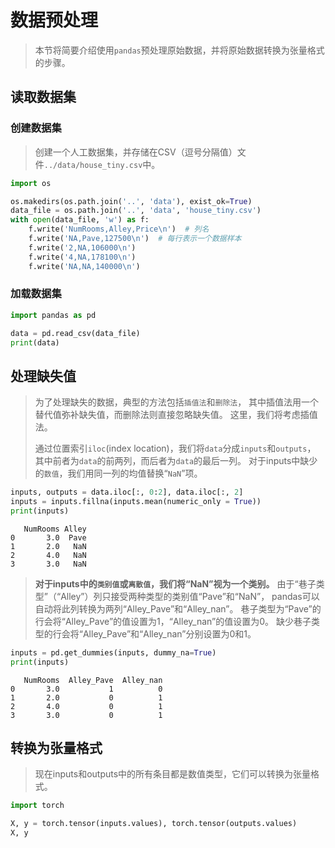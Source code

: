 # 数据预处理

> 本节将简要介绍使用`pandas`预处理原始数据，并将原始数据转换为张量格式的步骤。

## 读取数据集

### 创建数据集

> 创建一个人工数据集，并存储在CSV（逗号分隔值）文件`../data/house_tiny.csv`中。

```python
import os

os.makedirs(os.path.join('..', 'data'), exist_ok=True)
data_file = os.path.join('..', 'data', 'house_tiny.csv')
with open(data_file, 'w') as f:
    f.write('NumRooms,Alley,Price\n')  # 列名
    f.write('NA,Pave,127500\n')  # 每行表示一个数据样本
    f.write('2,NA,106000\n')
    f.write('4,NA,178100\n')
    f.write('NA,NA,140000\n')
```

### 加载数据集

```python
import pandas as pd

data = pd.read_csv(data_file)
print(data)
```

## 处理缺失值

> 为了处理缺失的数据，典型的方法包括`插值法`和`删除法`， 其中插值法用一个替代值弥补缺失值，而删除法则直接忽略缺失值。 这里，我们将考虑插值法。
>
> 通过位置索引`iloc`(index location)，我们将`data`分成`inputs`和`outputs`， 其中前者为`data`的前两列，而后者为`data`的最后一列。 对于inputs中缺少的`数值`，我们用同一列的均值替换“`NaN`”项。

```python
inputs, outputs = data.iloc[:, 0:2], data.iloc[:, 2]
inputs = inputs.fillna(inputs.mean(numeric_only = True))
print(inputs)
```

```text
   NumRooms Alley
0       3.0  Pave
1       2.0   NaN
2       4.0   NaN
3       3.0   NaN
```

> **对于inputs中的`类别值`或`离散值`，我们将“NaN”视为一个类别。** 由于“巷子类型”（“Alley”）列只接受两种类型的类别值“Pave”和“NaN”， pandas可以自动将此列转换为两列“Alley_Pave”和“Alley_nan”。 巷子类型为“Pave”的行会将“Alley_Pave”的值设置为1，“Alley_nan”的值设置为0。 缺少巷子类型的行会将“Alley_Pave”和“Alley_nan”分别设置为0和1。

```python
inputs = pd.get_dummies(inputs, dummy_na=True)
print(inputs)
```

```text
   NumRooms  Alley_Pave  Alley_nan
0       3.0           1          0
1       2.0           0          1
2       4.0           0          1
3       3.0           0          1
```

## 转换为张量格式

> 现在inputs和outputs中的所有条目都是数值类型，它们可以转换为张量格式。

```python
import torch

X, y = torch.tensor(inputs.values), torch.tensor(outputs.values)
X, y
```

